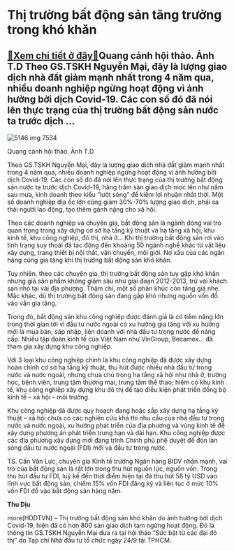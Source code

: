 Thị trường bất động sản tăng trưởng trong khó khăn
==================================================

[:gift:Xem chi tiết ở đây:gift:](https://hddtvn.com/thi-truong-bat-dong-san-tang-truong-trong-kho-khan/)Quang cảnh hội thảo. Ảnh T.D Theo GS.TSKH Nguyễn Mại, đây là lượng giao dịch nhà đất giảm mạnh nhất trong 4 năm qua, nhiều doanh nghiệp ngừng hoạt động vì ảnh hưởng bởi dịch Covid-19. Các con số đó đã nói lên thực trạng của thị trường bất động sản nước ta trước dịch …
----------------------------------------------------------------------------------------------------------------------------------------------------------------------------------------------------------------------------------------------------------------------------





![5146 img 7534](https://haiquanonline.com.vn/stores/news_dataimages/diunt/092020/24/15/in_article/5146_IMG-7534.jpg?rt=20200924163314 "Quang cảnh hội thảo. Ảnh T.D")


Quang cảnh hội thảo. Ảnh T.D



Theo GS.TSKH Nguyễn Mại, đây là lượng giao dịch nhà đất giảm mạnh nhất trong 4 năm qua, nhiều doanh nghiệp ngừng hoạt động vì ảnh hưởng bởi dịch Covid-19. Các con số đó đã nói lên thực trạng của thị trường bất động sản nước ta trước dịch Covid-19, hàng trăm sàn giao dịch mọc lên như nấm sau mưa, kinh doanh theo kiểu “lướt sóng” để kiếm lợi nhuận nhất thời. Một số doanh nghiệp địa ốc lớn cũng giảm 30%-70% lượng giao dịch, phải sa thải người lao động, tạo thêm gánh nặng cho xã hội.


Theo các doanh nghiệp và chuyên gia, bất động sản là ngành đóng vai trò quan trọng trong xây dựng cơ sở hạ tầng kỹ thuật và hạ tầng xã hội, khu kinh tế, khu công nghiệp, đô thị, nhà ở… Khi thị trường bất động sản rơi vào tình trạng suy thoái đã tác động đến khoảng 50 ngành nghề khác từ vật liệu xây dựng, trang thiết bị nội thất, vận chuyển, môi giới. Nợ xấu của các ngân hàng cũng gia tăng khi thị trường bất động sản khó khăn.


Tuy nhiên, theo các chuyên gia, thị trường bất động sản tuy gặp khó khăn nhưng giá sản phẩm không giảm sâu như giai đoạn 2012-2013, trừ vài khách sạn nhỏ tại vài địa phương. Thậm chí, một số phân khúc còn tăng giá nhẹ. Mặc khác, dù thị trường bất động sản đang gặp khó nhưng nguồn vốn đổ vào vẫn gia tăng.


Trong đó, bất động sản khu công nghiệp được đánh giá là có tiềm năng lớn trong thời gian tới vì đầu tư nước ngoài có xu hướng gia tăng với xu hướng mới là mua bán, sáp nhập, liên doanh với nhà đầu tư trong nước để nâng cấp. Nhiều tập đoàn kinh tế của Việt Nam như VinGroup, Becamex… đã tham gia xây dựng khu công nghiệp.


Với 3 loại khu công nghiệp chính là khu công nghiệp đã được xây dựng hoàn chỉnh cơ sở hạ tầng kỹ thuật, thu hút được nhiều nhà đầu tư trong nước và nước ngoài, nhưng chưa chú trọng hạ tầng xã hội như nhà ở, trường học, bệnh viên, trung tâm thương mại, trung tâm thể thao; hiếm có khu kinh tế, khu công nghiệp xây dựng khu đô thị để tạo điều kiện phát triển đồng bộ kinh tế – xã hội – môi trường.


Khu công nghiệp đã được quy hoạch đang hoặc sắp xây dựng hạ tầng kỹ thuật – xã hội chưa có các nghiên cứu khả thi nhu cầu của nhà đầu tư trong nước và nước ngoài, xu hướng phát triển của địa phương và vùng kinh tế để xây dựng phương án phát triển trung hạn và dài hạn. Khu công nghiệp được các địa phương xây dựng mới đang trình Chính phủ phê duyệt để đón làn sóng đầu tư nước ngoài (FDI) mới và đầu tư trong nước.


TS. Cấn Văn Lực, chuyên gia Kinh tế trưởng Ngân hàng BIDV nhấn mạnh, vai trò của bất động sản là rất lớn trong thu hút nguồn lực, nguồn vốn. Trong thu hút đầu tư FDI, luỹ kế đến thời điểm hiện tại đã thu hút 58 tỷ USD vào lĩnh vực bất động sản, chiếm 15% vốn FDI đăng ký và liên tục ở mức 10% vốn FDI đổ vào bất động sản hàng năm.




**Thu Dịu**



more(HDDTVN) – Thị trường bất động sản khó khăn do ảnh hưởng bởi dịch Covid-19, hiện đã có hơn 800 sàn giao dịch tạm ngừng hoạt động. Đó là thông tin GS.TSKH Nguyễn Mại đưa ra tại hội thảo “Sức bật từ các đại đô thị” do Tạp chí Nhà đầu tư tổ chức ngày 24/9 tại TPHCM.

